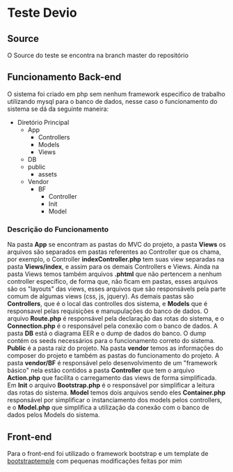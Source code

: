 # Teste Devio

## Source
O Source do teste se encontra na branch master do repositório

## Funcionamento Back-end
O sistema foi criado em php sem nenhum framework especifico de trabalho utilizando mysql para o banco de dados, nesse caso o funcionamento do sistema se dá da seguinte maneira:

<!--ts-->
<ul>
  <li>Diretório Principal
    <ul>
      <li>App
        <ul>
          <li>Controllers</li> 
          <li>Models</li> 
          <li>Views</li> 
        </ul>
      </li> 
      <li>DB</li> 
      <li>public
        <ul>
          <li>assets</li>
        </ul>
      </li>
      <li>Vendor
        <ul>
          <li>BF
            <ul>
              <li>Controller</li> 
              <li>Init</li> 
              <li>Model</li> 
            </ul>
          </li> 
        </ul>
      </li> 
    </ul>
  </li>
</ul>
<!--te-->
<h3>Descrição do Funcionamento</h3>
  Na pasta <strong>App</strong> se encontram as pastas do MVC do projeto, a pasta <strong>Views</strong> os arquivos são separados em pastas referentes ao Controller que os chama, por exemplo, o Controller <strong>indexController.php</strong> tem suas view separadas na pasta <strong>Views/index</strong>, e assim para os demais Controllers e Views. Ainda na pasta Views temos também arquivos <strong>.phtml</strong> que não pertencem a nenhum controller específico, de forma que, não ficam em pastas, esses arquivos são os "layouts" das views, esses arquivos que são responsávels pela parte comum de algumas views (css, js, jquery). As demais pastas são <strong>Controllers</strong>, que é o local das controlles dos sistema, e <strong>Models</strong> que é responsavel pelas requisições e manupulações do banco de dados. O arquivo <strong>Route.php</strong> é responsável pela declaração das rotas do sistema, e o <strong>Connection.php</strong> é o responsável pela conexão com o banco de dados.
  A pasta <strong>DB</strong> está o diagrama EER e o dump de dados do banco. O dump contém os seeds necessários para o funcionamento correto do sistema.
  <strong>Public</strong> é a pasta raiz do projeto.
  Na pasta <strong>vendor</strong> temos as informações do composer do projeto e também as pastas do funcionamento do projeto. A pasta <strong>vendor/BF</strong> é responsável pelo desenvolvimento de um "framework básico" nela estão contidos a pasta <strong>Controller</strong> que tem o arquivo <strong>Action.php</strong> que facilita o carregamento das views de forma simplificada. Em <strong>Init</strong> o arquivo <strong>Bootstrap.php</strong> é o responsável por simplificar a leitura das rotas do sistema. <strong>Model</strong> temos dois arquivos sendo eles <strong>Container.php</strong> responsável por simplificar o instanciamento dos models pelos controllers, e o <strong>Model.php</strong> que simplifica a utilização da conexão com o banco de dados pelos Models do sistema.
  
 
## Front-end
 Para o front-end foi utilizado o framework bootstrap e um template de <a href="https://bootstraptemple.com/" target="_blank">bootstraptemple</a> com pequenas modificações feitas por mim
